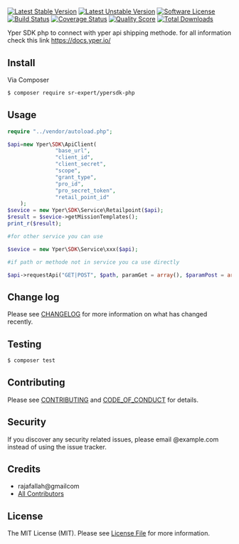 # 
[![Latest Stable Version](https://poser.pugx.org/sr-expert/ypersdk-php/v/)](//packagist.org/packages/sr-expert/ypersdk-php)
[![Latest Unstable Version](https://poser.pugx.org/sr-expert/ypersdk-php/v/unstable)](//packagist.org/packages/sr-expert/ypersdk-php)
[![Software License][ico-license]](LICENSE.md)
[![Build Status][ico-travis]](https://travis-ci.com/github/sr-expert/ypersdk-php)
[![Coverage Status](https://scrutinizer-ci.com/g/sr-expert/ypersdk-php/badges/code-intelligence.svg?b=master)](https://scrutinizer-ci.com/g/sr-expert/ypersdk-php/badges/code-intelligence.svg?b=master)
[![Quality Score](https://scrutinizer-ci.com/g/sr-expert/ypersdk-php/badges/quality-score.png?b=master)](https://scrutinizer-ci.com/g/sr-expert/ypersdk-php/badges/quality-score.png?b=master)
[![Total Downloads](https://poser.pugx.org/sr-expert/ypersdk-php/downloads)](//packagist.org/packages/sr-expert/ypersdk-php)

Yper SDK php to connect with yper api shipping methode.
for all information check this link
https://docs.yper.io/


## Install

Via Composer

``` bash
$ composer require sr-expert/ypersdk-php
```

## Usage

``` php
require "../vendor/autoload.php";

$api=new Yper\SDK\ApiClient(
               "base_url",
               "client_id",
               "client_secret",
               "scope",
               "grant_type",
               "pro_id",
               "pro_secret_token",
               "retail_point_id"
    );
$sevice = new Yper\SDK\Service\Retailpoint($api);
$result = $sevice->getMissionTemplates();
print_r($result);

#for other service you can use 

$sevice = new Yper\SDK\Service\xxx($api);

#if path or methode not in service you ca use directly 

$api->requestApi("GET|POST", $path, paramGet = array(), $paramPost = array());

```

## Change log

Please see [CHANGELOG](CHANGELOG.md) for more information on what has changed recently.

## Testing

``` bash
$ composer test
```

## Contributing

Please see [CONTRIBUTING](CONTRIBUTING.md) and [CODE_OF_CONDUCT](CODE_OF_CONDUCT.md) for details.

## Security

If you discover any security related issues, please email @example.com instead of using the issue tracker.

## Credits

- rajafallah@gmailcom 
- [All Contributors][link-contributors]

## License

The MIT License (MIT). Please see [License File](LICENSE.md) for more information.

[ico-version]: https://poser.pugx.org/sr-expert/ypersdk-php/v/
[ico-license]: https://img.shields.io/badge/license-MIT-brightgreen.svg?style=flat-square
[ico-travis]: https://travis-ci.com/sr-expert/ypersdk-php.svg?branch=master
[ico-scrutinizer]: https://img.shields.io/scrutinizer/coverage/g/sr-expert/.svg?style=flat-square
[ico-code-quality]: https://img.shields.io/scrutinizer/g/sr-expert/.svg?style=flat-square
[ico-downloads]: https://poser.pugx.org/sr-expert/ypersdk-php/downloads

[link-packagist]: https://packagist.org/packages/sr-expert/ypersdk-php
[link-travis]: https://travis-ci.com/github/sr-expert/ypersdk-php
[link-scrutinizer]: https://scrutinizer-ci.com/g/sr-expert//code-structure
[link-code-quality]: https://scrutinizer-ci.com/g/sr-expert/
[link-downloads]: https://packagist.org/packages/sr-expert/
[link-author]: https://github.com/
[link-contributors]: ../../contributors
